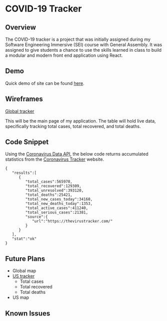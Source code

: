 # COVID-19 Tracker

## Overview
The COVID-19 tracker is a project that was initially assigned during my Software Engineering Immersive (SEI) course with General Assembly. It was assigned to give students a chance to use the skills learned in class to build a modular and modern front end application using React.

## Demo
Quick demo of site can be found [here](/).

## Wireframes

[Global tracker](https://res.cloudinary.com/df6sigxz7/image/upload/v1585329950/covid-tracker/project-worksheet/covid-tracker.png)

This will be the main page of my application. The table will hold live data, specifically tracking total cases, total recovered, and total deaths. 

## Code Snippet

Using the [Coronavirus Data API](https://thevirustracker.com/api), the below code returns accumulated statistics from the [Coronavirus Tracker](https://thevirustracker.com/) website. 

```
{
   "results":[
      {
         "total_cases":565970,
         "total_recovered":129309,
         "total_unresolved":393120,
         "total_deaths":25421,
         "total_new_cases_today":34160,
         "total_new_deaths_today":1353,
         "total_active_cases":411240,
         "total_serious_cases":21381,
         "source":{
            "url":"https://thevirustracker.com/"
         }
      }
   ],
   "stat":"ok"
}
```


## Future Plans
- Global map
- [US tracker](https://res.cloudinary.com/df6sigxz7/image/upload/v1585277946/covid-tracker/project-worksheet/main.png)
	- Total cases
	- Total recovered
	- Total deaths
- US map

## Known Issues

